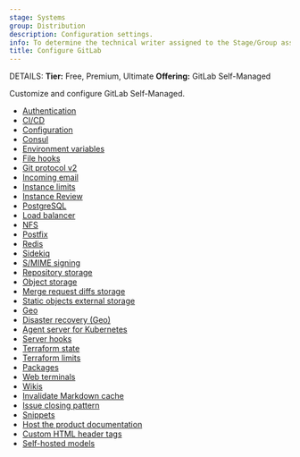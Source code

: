 ```yaml
---
stage: Systems
group: Distribution
description: Configuration settings.
info: To determine the technical writer assigned to the Stage/Group associated with this page, see https://handbook.gitlab.com/handbook/product/ux/technical-writing/#assignments
title: Configure GitLab
---
```


DETAILS:
**Tier:** Free, Premium, Ultimate
**Offering:** GitLab Self-Managed

Customize and configure GitLab Self-Managed.

- [Authentication](auth/_index.md)
- [CI/CD](cicd/_index.md)
- [Configuration](admin_area.md)
- [Consul](consul.md)
- [Environment variables](environment_variables.md)
- [File hooks](file_hooks.md)
- [Git protocol v2](git_protocol.md)
- [Incoming email](incoming_email.md)
- [Instance limits](instance_limits.md)
- [Instance Review](instance_review.md)
- [PostgreSQL](postgresql/_index.md)
- [Load balancer](load_balancer.md)
- [NFS](nfs.md)
- [Postfix](reply_by_email_postfix_setup.md)
- [Redis](redis/_index.md)
- [Sidekiq](sidekiq/_index.md)
- [S/MIME signing](smime_signing_email.md)
- [Repository storage](repository_storage_paths.md)
- [Object storage](object_storage.md)
- [Merge request diffs storage](merge_request_diffs.md)
- [Static objects external storage](static_objects_external_storage.md)
- [Geo](geo/index.md)
- [Disaster recovery (Geo)](geo/disaster_recovery/_index.md)
- [Agent server for Kubernetes](clusters/kas.md)
- [Server hooks](server_hooks.md)
- [Terraform state](terraform_state.md)
- [Terraform limits](settings/terraform_limits.md)
- [Packages](packages/index.md)
- [Web terminals](integration/terminal.md)
- [Wikis](wikis/index.md)
- [Invalidate Markdown cache](invalidate_markdown_cache.md)
- [Issue closing pattern](issue_closing_pattern.md)
- [Snippets](snippets/_index.md)
- [Host the product documentation](docs_self_host.md)
- [Custom HTML header tags](custom_html_header_tags.md)
- [Self-hosted models](gitlab_duo_self_hosted/_index.md)
